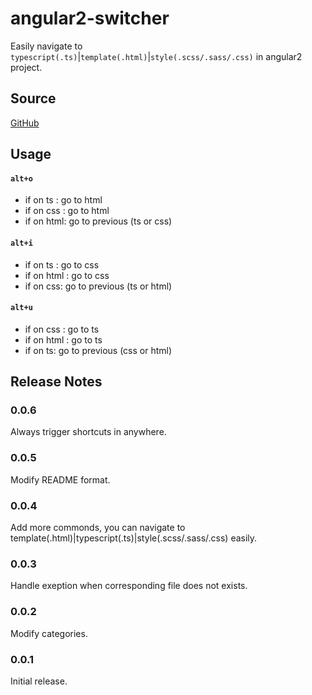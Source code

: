 # angular2-switcher
Easily navigate to `typescript(.ts)`|`template(.html)`|`style(.scss/.sass/.css)` in angular2 project.

## Source
[GitHub](https://github.com/infinity1207/angular2-switcher)

## Usage
#### `alt+o`
* if on ts : go to html
* if on css : go to html
* if on html: go to previous (ts or css)

#### `alt+i`
* if on ts : go to css
* if on html : go to css
* if on css: go to previous (ts or html)

#### `alt+u`
* if on css : go to ts
* if on html : go to ts
* if on ts: go to previous (css or html)

## Release Notes
### 0.0.6
Always trigger shortcuts in anywhere.

### 0.0.5
Modify README format.

### 0.0.4
Add more commonds, you can navigate to template(.html)|typescript(.ts)|style(.scss/.sass/.css) easily.

### 0.0.3
Handle exeption when corresponding file does not exists.

### 0.0.2
Modify categories.

### 0.0.1
Initial release.
